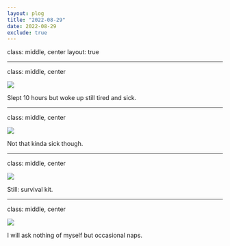 ```yaml
---
layout: plog
title: "2022-08-29"
date: 2022-08-29
exclude: true
---
```


class: middle, center
layout: true

---

class: middle, center

<img class="plog-picture" src="{{ site.baseurl }}/img/plog/2022-08-29/01.jpg" />

Slept 10 hours but woke up still tired and sick.

---

class: middle, center

<img class="plog-picture" src="{{ site.baseurl }}/img/plog/2022-08-29/02.jpg" />

Not that kinda sick though.

---

class: middle, center

<img class="plog-picture" src="{{ site.baseurl }}/img/plog/2022-08-29/03.jpg" />

Still: survival kit.

---

class: middle, center

<img class="plog-picture" src="{{ site.baseurl }}/img/plog/2022-08-29/04.jpg" />

I will ask nothing of myself but occasional naps.

